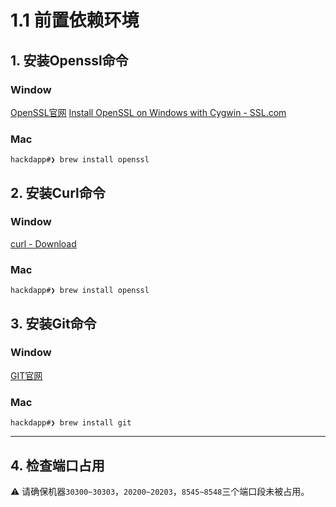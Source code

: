 # 1.1 前置依赖环境

## 1. 安装Openssl命令

### Window

[OpenSSL官网](https://www.openssl.org/)
[Install OpenSSL on Windows with Cygwin - SSL.com](https://www.ssl.com/how-to/install-openssl-on-windows-with-cygwin/)

### Mac

```
hackdapp#❯ brew install openssl
```

## 2. 安装Curl命令

### Window

[curl - Download](https://curl.haxx.se/download.html#Win64)

### Mac

```
hackdapp#❯ brew install openssl
```

## 3. 安装Git命令

### Window

[GIT官网](https://git-scm.com/)

### Mac

```
hackdapp#❯ brew install git
```

----

## 4. 检查端口占用

⚠️️ 请确保机器`30300~30303`，`20200~20203`，`8545~8548`三个端口段未被占用。
